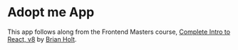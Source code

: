 # Adopt me App

This app follows along from the Frontend Masters course, [Complete Intro to React, v8](https://frontendmasters.com/courses/complete-react-v8/) by [Brian Holt](https://github.com/btholt).
